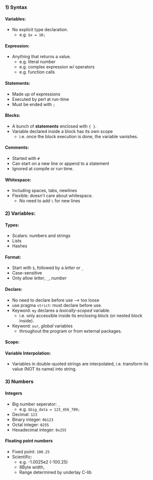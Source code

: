 ### 1) Syntax
	
#### Variables:
- No explicit type declaration.
    - e.g. `$x = 10;`
	
#### Expression:
- Anything that returns a value.
    - e.g. literal number
    - e.g. complex expression w/ operators
    - e.g. function calls
	
#### Statements:
- Made up of expressions
- Executed by perl at run-time
- Must be ended with `;`
	
#### Blocks:
- A bunch of **statements** enclosed with `{ }`.
- Variable declared inside a block has its own scope
    - i.e. once the block execution is done, the variable vanishes.
	
#### Comments:
- Started with `#`
- Can start on a new line or append to a statement
- Ignored at compile or run time.
	
#### Whitespace:
- Including spaces, tabs, newlines
- Flexible: doesn't care about whitespace.
    - No need to add `\` for new lines


### 2) Variables:
#### Types:
- Scalars: numbers and strings
- Lists
- Hashes
	
#### Format:
- Start with `$`, followed by a *letter* or `_`
- Case-sensitive
- Only allow *letter*, `_`, *number*
	
#### Declare:
- No need to declare before use --> too loose
- use pragma `strict`: must declare before use.
- Keyword: `my` declares a *lexically-scoped* variable.
    - i.e. only accessible inside its enclosing block (or nested block inside). 
- Keyword: `our`, *global* variables
    - throughout the program or from external packages.
	
#### Scope:		
	
#### Variable Interpolation:
- Variables in double-quoted strings are interpolated, i.e. transform its value (NOT its name) into string.


### 3) Numbers
#### Integers
- Big number seperator: `_`
    - e.g. `$big_data = 123_456_789;`
- Decimal: `123`
- Binary integer: `0b123`
- Octal integer: `0255`
- Hexadecimal integer: `0x255`
	
#### Floating point numbers
- Fixed point: `100.25`
- Scientific:
    - e.g. -1.0025e2 (-100.25)
	- 8Byte width,
	- Range determined by underlay C-lib
